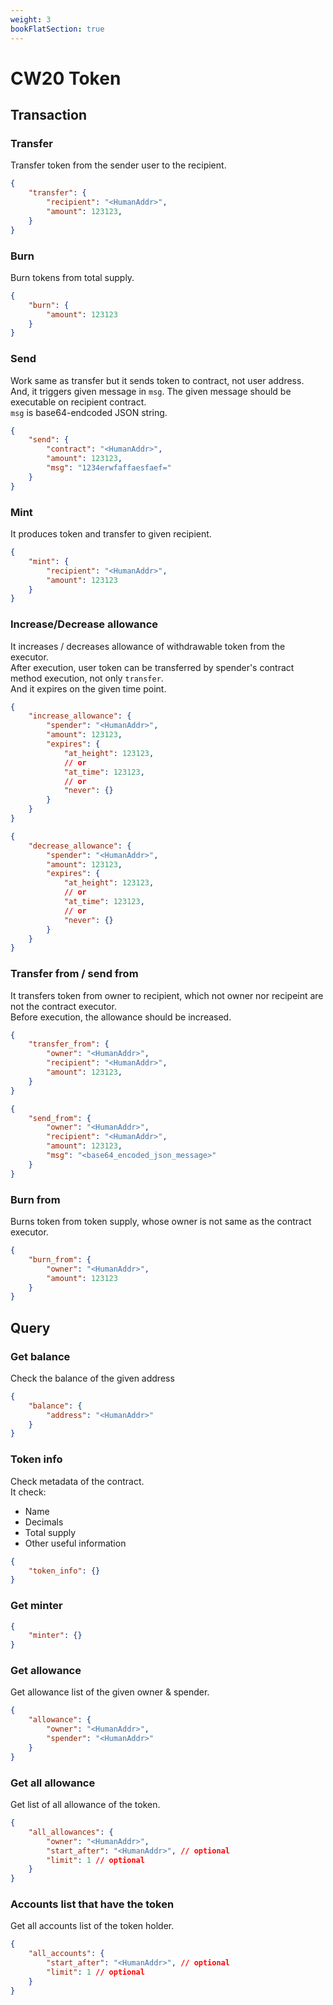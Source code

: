 ```yaml
---
weight: 3
bookFlatSection: true
---
```


# CW20 Token

## Transaction

### Transfer

Transfer token from the sender user to the recipient.

```json
{
    "transfer": {
        "recipient": "<HumanAddr>",
        "amount": 123123,
    }
}
```

### Burn

Burn tokens from total supply.

```json
{
    "burn": {
        "amount": 123123
    }
}
```

### Send

Work same as transfer but it sends token to contract, not user address. <br />
And, it triggers given message in `msg`. The given message should be executable on recipient contract.<br />
`msg` is base64-endcoded JSON string.

```json
{
    "send": {
        "contract": "<HumanAddr>",
        "amount": 123123,
        "msg": "1234erwfaffaesfaef="
    }
}
```

### Mint

It produces token and transfer to given recipient.

```json
{
    "mint": {
        "recipient": "<HumanAddr>",
        "amount": 123123
    }
}
```

### Increase/Decrease allowance

It increases / decreases allowance of withdrawable token from the executor.<br />
After execution, user token can be transferred by spender's contract method execution, not only `transfer`.<br />
And it expires on the given time point.

```json
{
    "increase_allowance": {
        "spender": "<HumanAddr>",
        "amount": 123123,
        "expires": {
            "at_height": 123123,
            // or
            "at_time": 123123,
            // or
            "never": {}
        }
    }
}
```

```json
{
    "decrease_allowance": {
        "spender": "<HumanAddr>",
        "amount": 123123,
        "expires": {
            "at_height": 123123,
            // or
            "at_time": 123123,
            // or
            "never": {}
        }
    }
}
```

### Transfer from / send from

It transfers token from owner to recipient, which not owner nor recipeint are not the contract executor.<br />
Before execution, the allowance should be increased.

```json
{
    "transfer_from": {
        "owner": "<HumanAddr>",
        "recipient": "<HumanAddr>",
        "amount": 123123,
    }
}
```

```json
{
    "send_from": {
        "owner": "<HumanAddr>",
        "recipient": "<HumanAddr>",
        "amount": 123123,
        "msg": "<base64_encoded_json_message>"
    }
}
```

### Burn from

Burns token from token supply, whose owner is not same as the contract executor.

```json
{
    "burn_from": {
        "owner": "<HumanAddr>",
        "amount": 123123
    }
}
```

## Query

### Get balance

Check the balance of the given address

```json
{
    "balance": {
        "address": "<HumanAddr>"
    }
}
```

### Token info

Check metadata of the contract.<br />
It check:
- Name
- Decimals
- Total supply
- Other useful information

```json
{
    "token_info": {}
}
```

### Get minter

```json
{
    "minter": {}
}
```

### Get allowance

Get allowance list of the given owner & spender.

```json
{
    "allowance": {
        "owner": "<HumanAddr>",
        "spender": "<HumanAddr>"
    }
}
```

### Get all allowance

Get list of all allowance of the token.

```json
{
    "all_allowances": {
        "owner": "<HumanAddr>",
        "start_after": "<HumanAddr>", // optional
        "limit": 1 // optional
    }
}
```

### Accounts list that have the token

Get all accounts list of the token holder.

```json
{
    "all_accounts": {
        "start_after": "<HumanAddr>", // optional
        "limit": 1 // optional
    }
}
```
